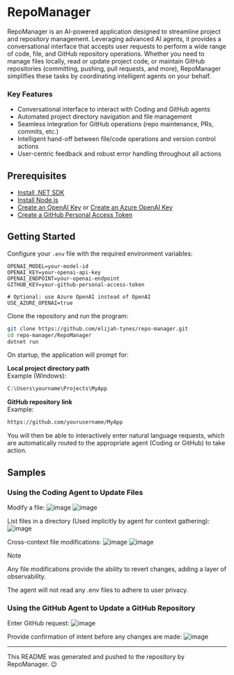 # RepoManager
RepoManager is an AI-powered application designed to streamline project and repository management. Leveraging advanced AI agents, it provides a conversational interface that accepts user requests to perform a wide range of code, file, and GitHub repository operations. Whether you need to manage files locally, read or update project code, or maintain GitHub repositories (committing, pushing, pull requests, and more), RepoManager simplifies these tasks by coordinating intelligent agents on your behalf.

### Key Features
- Conversational interface to interact with Coding and GitHub agents  
- Automated project directory navigation and file management  
- Seamless integration for GitHub operations (repo maintenance, PRs, commits, etc.)  
- Intelligent hand-off between file/code operations and version control actions  
- User-centric feedback and robust error handling throughout all actions  

## Prerequisites

- [Install .NET SDK](https://dotnet.microsoft.com/en-us/download)
- [Install Node.js](https://nodejs.org/)
- [Create an OpenAI Key](https://platform.openai.com/account/api-keys) or [Create an Azure OpenAI Key](https://learn.microsoft.com/en-us/azure/cognitive-services/openai/quickstart?pivots=rest-api)
- [Create a GitHub Personal Access Token](https://github.com/settings/tokens)

## Getting Started

Configure your `.env` file with the required environment variables:
```env
OPENAI_MODEL=your-model-id
OPENAI_KEY=your-openai-api-key
OPENAI_ENDPOINT=your-openai-endpoint
GITHUB_KEY=your-github-personal-access-token

# Optional: use Azure OpenAI instead of OpenAI
USE_AZURE_OPENAI=true
```

Clone the repository and run the program:
```bash
git clone https://github.com/elijah-tynes/repo-manager.git
cd repo-manager/RepoManager
dotnet run
```

On startup, the application will prompt for:

**Local project directory path**  
Example (Windows):  
```bash
C:\Users\yourname\Projects\MyApp
```

**GitHub repository link**  
Example:  
```bash
https://github.com/yourusername/MyApp
```

You will then be able to interactively enter natural language requests, which are automatically routed to the appropriate agent (Coding or GitHub) to take action.

## Samples
### Using the Coding Agent to Update Files
Modify a file:
![image](https://github.com/user-attachments/assets/a21a8252-ebce-4c8b-859d-b133332b97ed)
![image](https://github.com/user-attachments/assets/24b29e6c-4c22-4a87-8a97-eaa192e460ad)

List files in a directory (Used implicitly by agent for context gathering):
![image](https://github.com/user-attachments/assets/dbba7ce8-91ae-4623-9a08-d766ef4e66ee)

Cross-context file modifications:
![image](https://github.com/user-attachments/assets/135163a6-cb25-439f-81a9-641811a5630a)
![image](https://github.com/user-attachments/assets/c17640c5-8427-4d5f-9c8f-6759aae8d0d0)

> [!NOTE]
> Any file modifications provide the ability to revert changes, adding a layer of observability. 
>
> The agent will not read any .env files to adhere to user privacy.

### Using the GitHub Agent to Update a GitHub Repository
Enter GitHub request:
![image](https://github.com/user-attachments/assets/b31eee04-f124-4fc7-a865-ab6b58f7ea6d)

Provide confirmation of intent before any changes are made:
![image](https://github.com/user-attachments/assets/53210157-e9b3-4f1a-8a8d-66bb16a4879c)

---

This README was generated and pushed to the repository by RepoManager. 😉 

